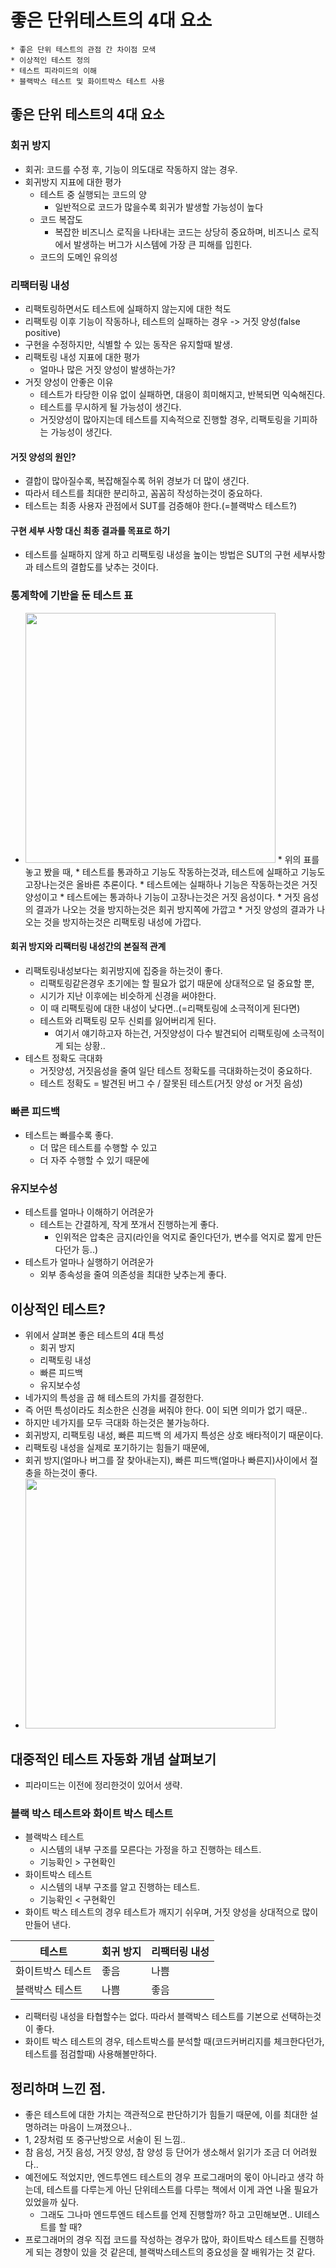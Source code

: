 # 좋은 단위테스트의 4대 요소

```
* 좋은 단위 테스트의 관점 간 차이점 모색
* 이상적인 테스트 정의
* 테스트 피라미드의 이해
* 블랙박스 테스트 및 화이트박스 테스트 사용
```

## 좋은 단위 테스트의 4대 요소

### 회귀 방지
* 회귀: 코드를 수정 후, 기능이 의도대로 작동하지 않는 경우.
* 회귀방지 지표에 대한 평가
  * 테스트 중 실행되는 코드의 양
    * 일반적으로 코드가 많을수록 회귀가 발생할 가능성이 높다
  * 코드 복잡도
    * 복잡한 비즈니스 로직을 나타내는 코드는 상당히 중요하며, 비즈니스 로직에서 발생하는 버그가 시스템에 가장 큰 피해를 입힌다.
  * 코드의 도메인 유의성

### 리팩터링 내성
* 리팩토링하면서도 테스트에 실패하지 않는지에 대한 척도
* 리팩토링 이후 기능이 작동하나, 테스트의 실패하는 경우 -> 거짓 양성(false positive)
* 구현을 수정하지만, 식별할 수 있는 동작은 유지할때 발생.
* 리팩토링 내성 지표에 대한 평가
  * 얼마나 많은 거짓 양성이 발생하는가?
* 거짓 양성이 안좋은 이유
  * 테스트가 타당한 이유 없이 실패하면, 대응이 희미해지고, 반복되면 익숙해진다.
  * 테스트를 무시하게 될 가능성이 생긴다.
  * 거짓양성이 많아지는데 테스트를 지속적으로 진행할 경우, 리팩토링을 기피하는 가능성이 생긴다.

#### 거짓 양성의 원인?
* 결합이 많아질수록, 복잡해질수록 허위 경보가 더 많이 생긴다.
* 따라서 테스트를 최대한 분리하고, 꼼꼼히 작성하는것이 중요하다.
* 테스트는 최종 사용자 관점에서 SUT를 검증해야 한다.(=블랙박스 테스트?)

#### 구현 세부 사항 대신 최종 결과를 목표로 하기
* 테스트를 실패하지 않게 하고 리팩토링 내성을 높이는 방법은 SUT의 구현 세부사항과 테스트의 결합도를 낮추는 것이다.

### 통계학에 기반을 둔 테스트 표
* <img src="ch4303.png" width="400">
  * 위의 표를 놓고 봤을 때,
  * 테스트를 통과하고 기능도 작동하는것과, 테스트에 실패하고 기능도 고장나는것은 올바른 추론이다.
  * 테스트에는 실패하나 기능은 작동하는것은 거짓 양성이고
  * 테스트에는 통과하나 기능이 고장나는것은 거짓 음성이다.
  * 거짓 음성의 결과가 나오는 것을 방지하는것은 회귀 방지쪽에 가깝고
  * 거짓 양성의 결과가 나오는 것을 방지하는것은 리팩토링 내성에 가깝다.

#### 회귀 방지와 리팩터링 내성간의 본질적 관계
* 리팩토링내성보다는 회귀방지에 집중을 하는것이 좋다.
  * 리팩토링같은경우 초기에는 할 필요가 없기 때문에 상대적으로 덜 중요할 뿐,
  * 시기가 지난 이후에는 비슷하게 신경을 써야한다.
  * 이 때 리팩토링에 대한 내성이 낮다면..(=리팩토링에 소극적이게 된다면)
  * 테스트와 리팩토링 모두 신뢰를 잃어버리게 된다.
    * 여기서 얘기하고자 하는건, 거짓양성이 다수 발견되어 리팩토링에 소극적이게 되는 상황..
* 테스트 정확도 극대화
  * 거짓양성, 거짓음성을 줄여 일단 테스트 정확도를 극대화하는것이 중요하다.
  * 테스트 정확도 = 발견된 버그 수 / 잘못된 테스트(거짓 양성 or 거짓 음성)

### 빠른 피드백
* 테스트는 빠를수록 좋다.
  * 더 많은 테스트를 수행할 수 있고
  * 더 자주 수행할 수 있기 때문에

### 유지보수성
* 테스트를 얼마나 이해하기 어려운가
  * 테스트는 간결하게, 작게 쪼개서 진행하는게 좋다.
    * 인위적은 압축은 금지(라인을 억지로 줄인다던가, 변수를 억지로 짧게 만든다던가 등..)
* 테스트가 얼마나 실행하기 어려운가
  * 외부 종속성을 줄여 의존성을 최대한 낮추는게 좋다.

## 이상적인 테스트?
* 위에서 살펴본 좋은 테스트의 4대 특성
  * 회귀 방지
  * 리팩토링 내성
  * 빠른 피드백
  * 유지보수성
* 네가지의 특성을 곱 해 테스트의 가치를 결정한다.
* 즉 어떤 특성이라도 최소한은 신경을 써줘야 한다. 0이 되면 의미가 없기 때문..
* 하지만 네가지를 모두 극대화 하는것은 불가능하다.
* 회귀방지, 리팩토링 내성, 빠른 피드백 의 세가지 특성은 상호 배타적이기 때문이다.
* 리팩토링 내성을 실제로 포기하기는 힘들기 때문에,
* 회귀 방지(얼마나 버그를 잘 찾아내는지), 빠른 피드백(얼마나 빠른지)사이에서 절충을 하는것이 좋다.
* <img src="ch4304.png" width="400">

## 대중적인 테스트 자동화 개념 살펴보기
* 피라미드는 이전에 정리한것이 있어서 생략.

### 블랙 박스 테스트와 화이트 박스 테스트
* 블랙박스 테스트
  * 시스템의 내부 구조를 모른다는 가정을 하고 진행하는 테스트.
  * 기능확인 > 구현확인
* 화이트박스 테스트
  * 시스템의 내부 구조를 알고 진행하는 테스트.
  * 기능확인 < 구현확인
* 화이트 박스 테스트의 경우 테스트가 깨지기 쉬우며, 거짓 양성을 상대적으로 많이 만들어 낸다.

|테스트|회귀 방지|리팩터링 내성|
|---|---|---|
|화이트박스 테스트|좋음|나쁨|
|블랙박스 테스트|나쁨|좋음|


* 리팩터링 내성을 타협할수는 없다. 따라서 블랙박스 테스트를 기본으로 선택하는것이 좋다.
* 화이트 박스 테스트의 경우, 테스트박스를 분석할 때(코드커버리지를 체크한다던가, 테스트를 점검할때) 사용해볼만하다.

## 정리하며 느낀 점.
* 좋은 테스트에 대한 가치는 객관적으로 판단하기가 힘들기 때문에, 이를 최대한 설명하려는 마음이 느껴졌으나..
* 1, 2장처럼 또 중구난방으로 서술이 된 느낌..
* 참 음성, 거짓 음성, 거짓 양성, 참 양성 등 단어가 생소해서 읽기가 조금 더 어려웠다..
* 예전에도 적었지만, 엔드투엔드 테스트의 경우 프로그래머의 몫이 아니라고 생각 하는데, 테스트를 다루는게 아닌 단위테스트를 다루는 책에서 이게 과연 나올 필요가 있었을까 싶다.
  * 그래도 그나마 엔드투엔드 테스트를 언제 진행할까? 하고 고민해보면.. UI테스트를 할 때?
* 프로그래머의 경우 직접 코드를 작성하는 경우가 많아, 화이트박스 테스트를 진행하게 되는 경향이 있을 것 같은데, 블랙박스테스트의 중요성을 잘 배워가는 것 같다.